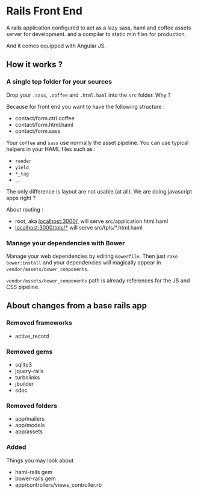 # Rails Front End

A rails application configured to
act as a lazy sass, haml and coffee assets server for development.
and a compiler to static min files for production.

And it comes equipped with Angular JS.

## How it works ?

### A single top folder for your sources

Drop your `.sass`, `.coffee` and `.html.haml` into the `src` folder.
Why ?

Because for front end you want to have the following structure :
* contact/form.ctrl.coffee
* contact/form.html.haml
* contact/form.sass

Your `coffee` and `sass` use normally the asset pipeline.
You can use typical helpers in your HAML files such as :
* `render`
* `yield`
* `*_tag`
* ...

The only difference is layout are not usable (at all).
We are doing javascript apps right ?

About routing :
* root, aka [localhost:3000/](localhost:3000/), will serve src/application.html.haml
* [localhost:3000/tpls/*](localhost:3000/tpls/*) will serve src/tpls/*.html.haml

### Manage your dependencies with Bower

Manage your web dependencies by editing `Bowerfile`.
Then just `rake bower:install` and your dependencies will magically appear
in `vendor/assets/bower_components`.

`vendor/assets/bower_components` path is already references
for the JS and CSS pipeline.

## About changes from a base rails app

### Removed frameworks

* active_record

### Removed gems

* sqlite3
* jquery-rails
* turbolinks
* jbuilder
* sdoc

### Removed folders

* app/mailers
* app/models
* app/assets

### Added

Things you may look about

* haml-rails gem
* bower-rails gem
* app/controllers/views_controller.rb
